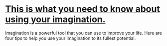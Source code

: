 
# [This is what you need to know about using your imagination.](https://www.mindhaste.com/t/imagination/this-is-what-you-need-to-know-about-using-your-imagination-132)

Imagination is a powerful tool that you can use to improve your life. Here are four tips to help you use your imagination to its fullest potential.
    